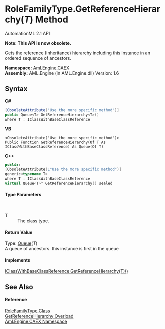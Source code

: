 # RoleFamilyType.GetReferenceHierarchy(*T*) Method 
AutomationML 2.1 API 

**Note: This API is now obsolete.**

Gets the reference (Inheritance) hierarchy including this instance in an ordered sequence of ancestors.

**Namespace:**&nbsp;<a href="N_Aml_Engine_CAEX">Aml.Engine.CAEX</a><br />**Assembly:**&nbsp;AML.Engine (in AML.Engine.dll) Version: 1.6

## Syntax

**C#**<br />
``` C#
[ObsoleteAttribute("Use the more specific method")]
public Queue<T> GetReferenceHierarchy<T>()
where T : IClassWithBaseClassReference

```

**VB**<br />
``` VB
<ObsoleteAttribute("Use the more specific method")>
Public Function GetReferenceHierarchy(Of T As IClassWithBaseClassReference) As Queue(Of T)
```

**C++**<br />
``` C++
public:
[ObsoleteAttribute(L"Use the more specific method")]
generic<typename T>
where T : IClassWithBaseClassReference
virtual Queue<T>^ GetReferenceHierarchy() sealed
```


#### Type Parameters
&nbsp;<dl><dt>T</dt><dd>The class type.</dd></dl>

#### Return Value
Type: <a href="https://docs.microsoft.com/dotnet/api/system.collections.generic.queue-1" target="_parent" rel="noopener noreferrer">Queue</a>(*T*)<br />A queue of ancestors. this instance is first in the queue

#### Implements
<a href="M_Aml_Engine_CAEX_IClassWithBaseClassReference_GetReferenceHierarchy__1">IClassWithBaseClassReference.GetReferenceHierarchy(T)()</a><br />

## See Also


#### Reference
<a href="T_Aml_Engine_CAEX_RoleFamilyType">RoleFamilyType Class</a><br /><a href="Overload_Aml_Engine_CAEX_RoleFamilyType_GetReferenceHierarchy">GetReferenceHierarchy Overload</a><br /><a href="N_Aml_Engine_CAEX">Aml.Engine.CAEX Namespace</a><br />